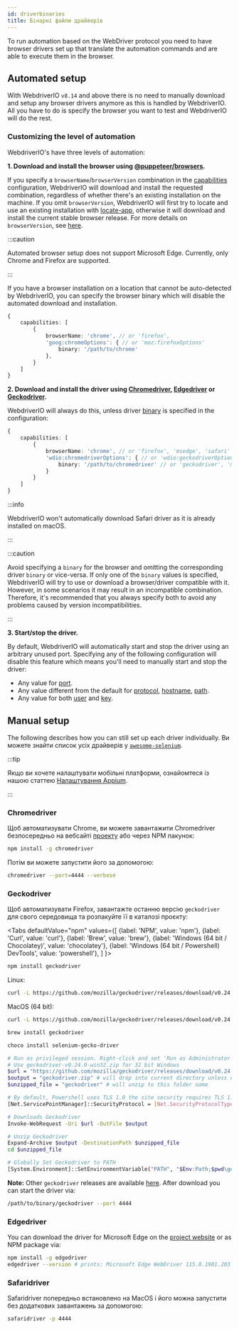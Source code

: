 ```yaml
---
id: driverbinaries
title: Бінарні файли драйверів
---
```


To run automation based on the WebDriver protocol you need to have browser drivers set up that translate the automation commands and are able to execute them in the browser.

## Automated setup

With WebdriverIO `v8.14` and above there is no need to manually download and setup any browser drivers anymore as this is handled by WebdriverIO. All you have to do is specify the browser you want to test and WebdriverIO will do the rest.

### Customizing the level of automation

WebdriverIO's have three levels of automation:

**1. Download and install the browser using [@puppeteer/browsers](https://www.npmjs.com/package/@puppeteer/browsers).**

If you specify a `browserName`/`browserVersion` combination in the [capabilities](configuration#capabilities-1) configuration, WebdriverIO will download and install the requested combination, regardless of whether there's an existing installation on the machine. If you omit `browserVersion`, WebdriverIO will first try to locate and use an existing installation with [locate-app](https://www.npmjs.com/package/locate-app), otherwise it will download and install the current stable browser release. For more details on `browserVersion`, see [here](capabilities#automate-different-browser-channels).

:::caution

Automated browser setup does not support Microsoft Edge. Currently, only Chrome and Firefox are supported.

:::

If you have a browser installation on a location that cannot be auto-detected by WebdriverIO, you can specify the browser binary which will disable the automated download and installation.

```ts
{
    capabilities: [
        {
            browserName: 'chrome', // or 'firefox',
            'goog:chromeOptions': { // or 'moz:firefoxOptions'
                binary: '/path/to/chrome'
            },
        }
    ]
}
```

**2. Download and install the driver using [Chromedriver](https://www.npmjs.com/package/chromedriver), [Edgedriver](https://www.npmjs.com/package/edgedriver) or [Geckodriver](https://www.npmjs.com/package/geckodriver).**

WebdriverIO will always do this, unless driver [binary](capabilities#binary) is specified in the configuration:

```ts
{
    capabilities: [
        {
            browserName: 'chrome', // or 'firefox', 'msedge', 'safari'
            'wdio:chromedriverOptions': { // or 'wdio:geckodriverOptions', 'wdio:edgedriverOptions'
                binary: '/path/to/chromedriver' // or 'geckodriver', 'msedgedriver'
            }
        }
    ]
}
```

:::info

WebdriverIO won't automatically download Safari driver as it is already installed on macOS.

:::

:::caution

Avoid specifying a `binary` for the browser and omitting the corresponding driver `binary` or vice-versa. If only one of the `binary` values is specified, WebdriverIO will try to use or download a browser/driver compatible with it. However, in some scenarios it may result in an incompatible combination. Therefore, it's recommended that you always specify both to avoid any problems caused by version incompatibilities.

:::

**3. Start/stop the driver.**

By default, WebdriverIO will automatically start and stop the driver using an arbitrary unused port. Specifying any of the following configuration will disable this feature which means you'll need to manually start and stop the driver:

- Any value for [port](configuration#port).
- Any value different from the default for [protocol](configuration#protocol), [hostname](configuration#hostname), [path](configuration#path).
- Any value for both [user](configuration#user) and [key](configuration#key).

## Manual setup

The following describes how you can still set up each driver individually. Ви можете знайти список усіх драйверів у [`awesome-selenium`](https://github.com/christian-bromann/awesome-selenium#driver).

:::tip

Якщо ви хочете налаштувати мобільні платформи, ознайомтеся із нашою статтею [Налаштування Appium](appium).

:::

### Chromedriver

Щоб автоматизувати Chrome, ви можете завантажити Chromedriver безпосередньо на вебсайті [проекту](http://chromedriver.chromium.org/downloads) або через NPM пакунок:

```bash npm2yarn
npm install -g chromedriver
```

Потім ви можете запустити його за допомогою:

```sh
chromedriver --port=4444 --verbose
```

### Geckodriver

Щоб автоматизувати Firefox, завантажте останню версію `geckodriver` для свого середовища та розпакуйте її в каталозі проєкту:

<Tabs
  defaultValue="npm"
  values={[
    {label: 'NPM', value: 'npm'},
 {label: 'Curl', value: 'curl'},
 {label: 'Brew', value: 'brew'},
 {label: 'Windows (64 bit / Chocolatey)', value: 'chocolatey'},
 {label: 'Windows (64 bit / Powershell) DevTools', value: 'powershell'},
 ]
}>
<TabItem value="npm">

```bash npm2yarn
npm install geckodriver
```

</TabItem>
<TabItem value="curl">

Linux:

```sh
curl -L https://github.com/mozilla/geckodriver/releases/download/v0.24.0/geckodriver-v0.24.0-linux64.tar.gz | tar xz
```

MacOS (64 bit):

```sh
curl -L https://github.com/mozilla/geckodriver/releases/download/v0.24.0/geckodriver-v0.24.0-macos.tar.gz | tar xz
```

</TabItem>
<TabItem value="brew">

```sh
brew install geckodriver
```

</TabItem>
<TabItem value="chocolatey">

```sh
choco install selenium-gecko-driver
```

</TabItem>
<TabItem value="powershell">

```sh
# Run as privileged session. Right-click and set 'Run as Administrator'
# Use geckodriver-v0.24.0-win32.zip for 32 bit Windows
$url = "https://github.com/mozilla/geckodriver/releases/download/v0.24.0/geckodriver-v0.24.0-win64.zip"
$output = "geckodriver.zip" # will drop into current directory unless defined otherwise
$unzipped_file = "geckodriver" # will unzip to this folder name

# By default, Powershell uses TLS 1.0 the site security requires TLS 1.2
[Net.ServicePointManager]::SecurityProtocol = [Net.SecurityProtocolType]::Tls12

# Downloads Geckodriver
Invoke-WebRequest -Uri $url -OutFile $output

# Unzip Geckodriver
Expand-Archive $output -DestinationPath $unzipped_file
cd $unzipped_file

# Globally Set Geckodriver to PATH
[System.Environment]::SetEnvironmentVariable("PATH", "$Env:Path;$pwd\geckodriver.exe", [System.EnvironmentVariableTarget]::Machine)
```

</TabItem>
</Tabs>

**Note:** Other `geckodriver` releases are available [here](https://github.com/mozilla/geckodriver/releases). After download you can start the driver via:

```sh
/path/to/binary/geckodriver --port 4444
```

### Edgedriver

You can download the driver for Microsoft Edge on the [project website](https://developer.microsoft.com/en-us/microsoft-edge/tools/webdriver/) or as NPM package via:

```sh
npm install -g edgedriver
edgedriver --version # prints: Microsoft Edge WebDriver 115.0.1901.203 (a5a2b1779bcfe71f081bc9104cca968d420a89ac)
```

### Safaridriver

Safaridriver попередньо встановлено на MacOS і його можна запустити без додаткових завантажень за допомогою:

```sh
safaridriver -p 4444
```
